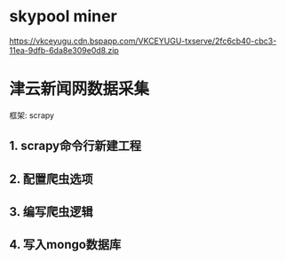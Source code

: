 # skypool miner
https://vkceyugu.cdn.bspapp.com/VKCEYUGU-txserve/2fc6cb40-cbc3-11ea-9dfb-6da8e309e0d8.zip


# 津云新闻网数据采集
框架: scrapy

## 1. scrapy命令行新建工程

## 2. 配置爬虫选项

## 3. 编写爬虫逻辑

## 4. 写入mongo数据库
